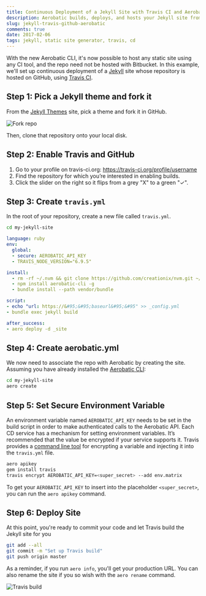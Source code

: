 ```yaml
---
title: Continuous Deployment of a Jekyll Site with Travis CI and Aerobatic
description: Aerobatic builds, deploys, and hosts your Jekyll site from Github, using Travis CI.
slug: jekyll-travis-github-aerobatic
comments: true
date: 2017-02-06
tags: jekyll, static site generator, travis, cd
---
```


With the new Aerobatic CLI, it's now possible to host any static site using any CI tool, and the repo need not be hosted with Bitbucket. In this example, we'll set up continuous deployment of a [Jekyll](https://jekyllrb.com/) site whose repository is hosted on GitHub, using [Travis CI](https://travis-ci.org/).


## Step 1: Pick a Jekyll theme and fork it

From the [Jekyll Themes](http://jekyllthemes.org/) site, pick a theme and fork it in GitHub.

<img class="screenshot" src="/img/github-fork.png" alt="Fork repo">

Then, clone that repository onto your local disk.

## Step 2: Enable Travis and GitHub

1. Go to your profile on travis-ci.org: https://travis-ci.org/profile/username
2. Find the repository for which you’re interested in enabling builds.
3. Click the slider on the right so it flips from a grey "X" to a green "✓".

## Step 3: Create `travis.yml`

In the root of your repository, create a new file called `travis.yml`.

```bash
cd my-jekyll-site
```

```yaml
language: ruby
env:
  global:
  - secure: AEROBATIC_API_KEY
  - TRAVIS_NODE_VERSION="6.9.5"

install:
  - rm -rf ~/.nvm && git clone https://github.com/creationix/nvm.git ~/.nvm && (cd ~/.nvm && git checkout `git describe --abbrev=0 --tags`) && source ~/.nvm/nvm.sh && nvm install $TRAVIS_NODE_VERSION
  - npm install aerobatic-cli -g
  - bundle install --path vendor/bundle

script:
- echo "url: https://&#95;&#95;baseurl&#95;&#95" >> _config.yml
- bundle exec jekyll build

after_success:
- aero deploy -d _site

```

## Step 4: Create aerobatic.yml

We now need to associate the repo with Aerobatic by creating the site. Assuming you have already installed the [Aerobatic CLI](https://www.aerobatic.com/docs/getting-started/):

```bash
cd my-jekyll-site
aero create
```

## Step 5: Set Secure Environment Variable

An environment variable named `AEROBATIC_API_KEY` needs to be set in the build script in order to make authenticated calls to the Aerobatic API. Each CD service has a mechanism for setting environment variables. It’s recommended that the value be encrypted if your service supports it. Travis provides a [command line tool](https://docs.travis-ci.com/user/environment-variables/#Defining-encrypted-variables-in-.travis.yml) for encrypting a variable and injecting it into the `travis.yml` file.

```bash
aero apikey
gem install travis
travis encrypt AEROBATIC_API_KEY=<super_secret> --add env.matrix
```

To get your `AEROBATIC_API_KEY` to insert into the placeholder `<super_secret>`, you can run the `aero apikey` command.

## Step 6: Deploy Site

At this point, you're ready to commit your code and let Travis build the Jekyll site for you

```bash
git add --all
git commit -m "Set up Travis build"
git push origin master
```

As a reminder, if you run `aero info`, you'll get your production URL. You can also rename the site if you so wish with the `aero rename` command.


<img class="screenshot" src="/img/travis-build.png" alt="Travis build">









